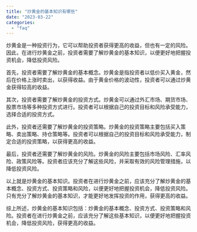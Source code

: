 ```yaml
---
title: "炒黄金的基本知识有哪些"
date: "2023-03-22"
categories: 
  - "faq"
---
```


炒黄金是一种投资行为，它可以帮助投资者获得更高的收益，但也有一定的风险。因此，在进行炒黄金之前，投资者需要了解炒黄金的基本知识，以便更好地把握投资机会，降低投资风险。

首先，投资者需要了解炒黄金的基本概念。炒黄金是指投资者以低价买入黄金，然后在价格上涨时卖出，以获得收益。由于黄金价格的波动性，投资者可以通过炒黄金获得较高的收益。

其次，投资者需要了解炒黄金的投资方式。炒黄金可以通过外汇市场、期货市场、股票市场等多种投资方式进行。投资者可以根据自己的投资目标和风险承受能力，选择合适的投资方式。

此外，投资者还需要了解炒黄金的投资策略。炒黄金的投资策略主要包括买入策略、卖出策略、持仓策略等。投资者可以根据自己的投资目标和风险承受能力，制定合适的投资策略，以获得更高的收益。

最后，投资者还需要了解炒黄金的风险。炒黄金的风险主要包括市场风险、汇率风险、政策风险等。投资者应该充分了解这些风险，并采取有效的风险管理措施，以降低投资风险。

以上就是炒黄金的基本知识。投资者在进行炒黄金之前，应该充分了解炒黄金的基本概念、投资方式、投资策略和风险，以便更好地把握投资机会，降低投资风险。只有充分了解炒黄金的基本知识，才能更好地发挥投资的作用，获得更高的收益。

综上所述，炒黄金的基本知识包括：炒黄金的基本概念、投资方式、投资策略和风险。投资者在进行炒黄金之前，应该充分了解这些基本知识，以便更好地把握投资机会，降低投资风险，获得更高的收益。
